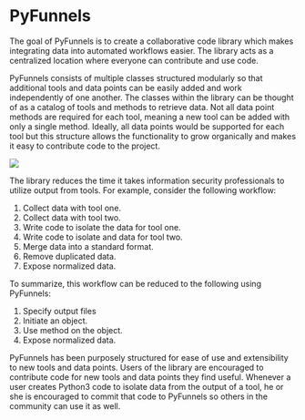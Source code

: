 # PyFunnels

The goal of PyFunnels is to create a collaborative code library which makes integrating data into automated workflows easier. The library acts as a centralized location where everyone can contribute and use code. 

PyFunnels consists of multiple classes structured modularly so that additional tools and data points can be easily added and work independently of one another. The classes within the library can be thought of as a catalog of tools and methods to retrieve data. Not all data point methods are required for each tool, meaning a new tool can be added with only a single method. Ideally, all data points would be supported for each tool but this structure allows the functionality to grow organically and makes it easy to contribute code to the project. 

![](Pyfunnels_Concept.gif)

The library reduces the time it takes information security professionals to utilize output from tools. For example, consider the following workflow:
1.	Collect data with tool one.
2.	Collect data with tool two.
3.	Write code to isolate the data for tool one.
4.	Write code to isolate and data for tool two. 
5.	Merge data into a standard format.
6.	Remove duplicated data.
7.	Expose normalized data.

To summarize, this workflow can be reduced to the following using PyFunnels:
1.	Specify output files
2.	Initiate an object.
3.	Use method on the object.
4.	Expose normalized data.

PyFunnels has been purposely structured for ease of use and extensibility to new tools and data points. Users of the library are encouraged to contribute code for new tools and data points they find useful. Whenever a user creates Python3 code to isolate data from the output of a tool, he or she is encouraged to commit that code to PyFunnels so others in the community can use it as well.

